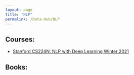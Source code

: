 ```yaml
---
layout: page
title: "NLP"
permalink: /Data-Hub/NLP
---
```


## Courses:
* [Stanford CS224N: NLP with Deep Learning Winter 2021](https://www.youtube.com/watch?v=rmVRLeJRkl4&list=PLoROMvodv4rOSH4v6133s9LFPRHjEmbmJ&ab_channel=StanfordOnline)

## Books:


